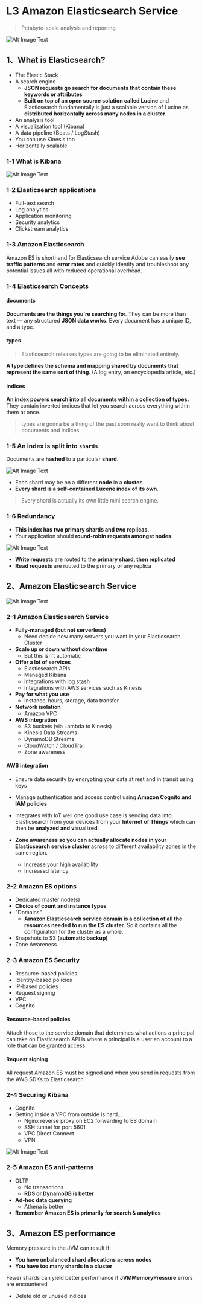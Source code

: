 # **L3 Amazon Elasticsearch Service** 

> Petabyte-scale analysis and reporting 

![Alt Image Text](../images/23_1.png "body image")

## **1、What is Elasticsearch?** 

* The Elastic Stack 
* A search engine 
	* **JSON requests go search for documents that contain these keywords or attributes**
	* **Built on top of an open source solution called Lucine** and Elasticsearch fundamentally is just a scalable version of Lucine as **distributed horizontally across many nodes in a cluster**. 
* An analysis tool 
* A visualization tool (Kibana)
* A data pipeline (Beats / LogStash) 
* You can use Kinesis too 
* Horizontally scalable 

### **1-1 What is Kibana**

![Alt Image Text](../images/23_2.png "body image")

### **1-2 Elasticsearch applications** 

* Full-text search 
* Log analytics 
* Application monitoring 
* Security analytics 
* Clickstream analytics 

### **1-3 Amazon Elasticsearch**

Amazon ES is shorthand for Elasticsearch service Adobe can easily **see traffic patterns** and **error rates** and quickly identify and troubleshoot any potential issues all with reduced operational overhead.


### **1-4 Elasticsearch Concepts**

#### **documents** 

**Documents are the things you're searching fo**r. They can be more than text — any structured **JSON data works**. Every document has a unique ID, and a type. 

#### **types** 

> Elasticsearch releases types are going to be eliminated entirely.

**A type defines the schema and mapping shared by documents that represent the same sort of thing**. (A log entry, an encyclopedia article, etc.) 

#### **indices** 

**An index powers search into all documents within a collection of types.** They contain inverted indices that let you search across everything within them at once. 

> types are gonna be a thing of the past soon really want to think about documents and indices


### **1-5 An index is split into `shards`** 

Documents are **hashed** to a particular **shard**. 

![Alt Image Text](../images/23_3.png "body image")

* Each shard may be on a different **node** in a **cluster**. 
* **Every shard is a self-contained Lucene index of its own**. 

> Every shard is actually its own little mini search engine.

### **1-6 Redundancy** 

* **This index has two primary shards and two replicas.** 
* Your application should **round-robin requests amongst nodes**. 

![Alt Image Text](../images/23_4.png "body image")

* **Write requests** are routed to the **primary shard, then replicated** 
* **Read requests** are routed to the primary or any replica 


## **2、Amazon Elasticsearch Service**

![Alt Image Text](../images/23_5.png "body image")

### **2-1 Amazon Elasticsearch Service** 

* **Fully-managed (but not serverless)** 
	* Need decide how many servers you want in your Elasticsearch Cluster
* **Scale up or down without downtime** 
	* But this isn't automatic 
* **Offer a lot of services**
	* Elasticsearch APIs
	* Managed Kibana
	* Integrations with log stash
	* Integrations with AWS services such as Kinesis
* **Pay for what you use** 
	* Instance-hours, storage, data transfer 
* **Network isolation**
	* Amazon VPC
* **AWS integration** 
	* S3 buckets (via Lambda to Kinesis) 
	* Kinesis Data Streams 
	* DynamoDB Streams 
	* CloudWatch / CloudTrail 
	* Zone awareness 

#### **AWS integration** 

* Ensure data security by encrypting your data at rest and in transit using keys 

* Manage authentication and access control using **Amazon Cognito and IAM policies**

* Integrates with IoT well one good use case is sending data into Elasticsearch from your devices from your **Internet of Things** which can then be **analyzed and visualized**.

* **Zone awareness so you can actually allocate nodes in your Elasticsearch service cluster** across to different availability zones in the same region.
	* Increase your high availability
	* Increased latency

### **2-2 Amazon ES options** 

* Dedicated master node(s) 
* **Choice of count and instance types** 
* "Domains" 
	* **Amazon Elasticsearch service domain is a collection of all the resources needed to run the ES cluster**. So it contains all the configuration for the cluster as a whole.
* Snapshots to S3 **(automatic backup)**
* Zone Awareness 


### **2-3 Amazon ES Security** 

* Resource-based policies 
* Identity-based policies 
* IP-based policies 
* Request signing 
* VPC 
* Cognito 

#### **Resource-based policies**

Attach those to the service domain that determines what actions a principal can take on Elasticsearch API is where a principal is a user an account to a role that can be granted access.

#### **Request signing**

All request Amazon ES must be signed and when you send in requests from the AWS SDKs to Elasticsearch

### **2-4 Securing Kibana** 

* Cognito 
* Getting inside a VPC from outside is hard... 
	* Nginx reverse proxy on EC2 forwarding to ES domain 
	* SSH tunnel for port 5601 
	* VPC Direct Connect 
	* VPN 

![Alt Image Text](../images/23_6.png "body image")

### **2-5 Amazon ES anti-patterns** 

* OLTP 
	* No transactions 
	* **RDS or DynamoDB is better** 
* **Ad-hoc data querying** 
	* Athena is better 
* **Remember Amazon ES is primarily for search & analytics** 

## **3、Amazon ES performance**

Memory pressure in the JVM can result if: 

* **You have unbalanced shard allocations across nodes** 
* **You have too many shards in a cluster**

Fewer shards can yield better performance if **JVMMemoryPressure** errors are encountered 

* Delete old or unused indices 
